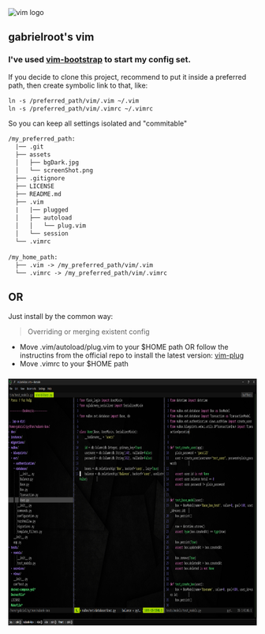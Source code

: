 <div align="left">
  <img src="https://cdn.jsdelivr.net/gh/devicons/devicon/icons/vim/vim-original.svg" height="140" width="152" alt="vim logo"  />
</div>
<h2 align="left">gabrielroot's vim</h2>

### I've used [vim-bootstrap](https://github.com/editor-bootstrap/vim-bootstrap) to start my config set.
If you decide to clone this project, recommend to put it inside a preferred path, then create symbolic link to that, like:

```
ln -s /preferred_path/vim/.vim ~/.vim
ln -s /preferred_path/vim/.vimrc ~/.vimrc
```
So you can keep all settings isolated and "commitable"

```
/my_preferred_path:
  |── .git
  ├── assets
  │   ├── bgDark.jpg
  │   └── screenShot.png
  ├── .gitignore
  ├── LICENSE
  ├── README.md
  ├── .vim
  |   |── plugged
  │   ├── autoload
  │   │   └── plug.vim
  │   └── session
  └── .vimrc
  
/my_home_path:
  ├── .vim -> /my_preferred_path/vim/.vim
  └── .vimrc -> /my_preferred_path/vim/.vimrc
```

## OR

Just install by the common way:
> Overriding or merging existent config
- Move .vim/autoload/plug.vim to your $HOME path OR follow the instructins from the official repo to install the latest version: [vim-plug](https://github.com/junegunn/vim-plug)
- Move .vimrc to your $HOME path

###

<div align="center">
  <img height="500" src="https://raw.githubusercontent.com/gabrielroot/vim/main/assets/screenShot.png"  />
</div>

###
